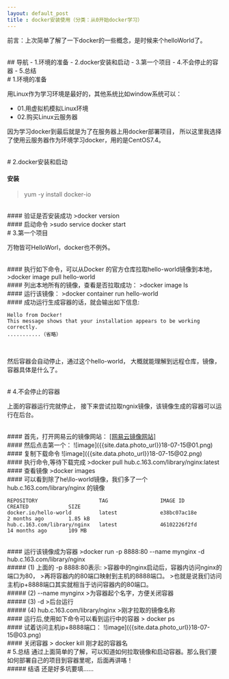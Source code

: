 ```yaml
---
layout: default_post
title : docker安装使用（分类：从0开始docker学习）
---
```



前言：上次简单了解了一下docker的一些概念，是时候来个helloWorld了。

<br>
## 导航
- 1.环境的准备
- 2.docker安装和启动
- 3.第一个项目
- 4.不会停止的容器
- 5.总结

<br>
# 1.环境的准备
<br>

用Linux作为学习环境是最好的，其他系统比如window系统可以：
- 01.用虚拟机模拟Linux环境
- 02.购买Linux云服务器

因为学习docker到最后就是为了在服务器上用docker部署项目，
所以这里我选择了使用云服务器作为环境学习docker，用的是CentOS7.4。

<br>
# 2.docker安装和启动
<br>

#### 安装
>yum -y install docker-io 

<br>
#### 验证是否安装成功
>docker version

<br>
#### 启动命令
>sudo service docker start

<br>
# 3.第一个项目
<br>

万物皆可HelloWorl，docker也不例外。

<br>
#### 执行如下命令，可以从Docker 的官方仓库拉取hello-world镜像到本地，
>docker image pull hello-world

<br>
#### 列出本地所有的镜像，查看是否拉取成功：
>docker image ls

<br>
#### 运行该镜像：
>docker container run hello-world

<br>
#### 成功运行生成容器的话，就会输出如下信息:

```
Hello from Docker!
This message shows that your installation appears to be working correctly.
...........（省略）
```
<br>

然后容器会自动停止，通过这个hello-world，
大概就能理解到远程仓库，镜像，容器具体是什么了。

<br>
# 4.不会停止的容器
<br>

上面的容器运行完就停止，
接下来尝试拉取ngnix镜像，该镜像生成的容器可以运行在后台。

<br>
#### 首先，打开网易云的镜像网站：
<html>
<a href="https://c.163yun.com/hub#/m/search/?keyword=nginx" target="_blank">[网易云镜像网站]</a>
</html>


<br>
#### 然后点击第一个：
![image]({{site.data.photo_url}}18-07-15@01.png)

<br>
#### 复制下载命令
![image]({{site.data.photo_url}}18-07-15@02.png)

<br>
#### 执行命令,等待下载完成
>docker pull hub.c.163.com/library/nginx:latest

<br>
#### 查看镜像
>docker images

<br>
#### 可以看到除了he\llo-world镜像，我们多了一个hub.c.163.com/library/nginx 的镜像

```
REPOSITORY                    TAG                 IMAGE ID            CREATED             SIZE
docker.io/hello-world         latest              e38bc07ac18e        2 months ago        1.85 kB
hub.c.163.com/library/nginx   latest              46102226f2fd        14 months ago       109 MB
```
<br>
#### 运行该镜像成为容器
>docker run -p 8888:80 --name mynginx -d hub.c.163.com/library/nginx 

<br>
##### (1) 上面的 -p  8888:80表示:
>容器中的nginx启动后，容器内访问nginx的端口为80，
>再将容器内的80端口映射到主机的8888端口。
>也就是说我们访问主机ip+8888端口其实就相当于访问容器内的80端口。

<br>
#####  (2) --name mynginx
>为容器起个名字，方便关闭容器

<br>
#####  (3) -d
>后台运行

<br>
##### (4) hub.c.163.com/library/nginx 
>刚才拉取的镜像名称

<br>
#### 运行后,使用如下命令可以看到运行中的容器 
> docker ps

<br>
#### 试着访问主机ip+8888端口：
![image]({{site.data.photo_url}}18-07-15@03.png)

<br>
#### 关闭容器
> docker  kill 刚才起的容器名

<br>
# 5.总结
通过上面简单的了解，可以知道如何拉取镜像和启动容器。那么我们要如何部署自己的项目到容器里呢，后面再讲咯！

<br>
##### 结语
还是好多坑要填......
